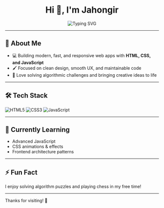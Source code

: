 <!-- Modern Stylish README for Jahongir (HTML/CSS/JS only) -->

<h1 align="center">Hi 👋, I'm Jahongir</h1>

<div align="center">
  <img src="https://readme-typing-svg.demolab.com?font=Fira+Code&size=24&duration=2000&pause=500&color=3BADFF&center=true&vCenter=true&width=400&lines=HTML+%7C+CSS+%7C+JavaScript+Developer;Clean+Code+%7C+Modern+UIs;Always+Learning+%7C+Always+Building" alt="Typing SVG" />
</div>

---

## 🚀 About Me

- 💻 Building modern, fast, and responsive web apps with **HTML, CSS, and JavaScript**
- 🖌️ Focused on clean design, smooth UX, and maintainable code
- 🔧 Love solving algorithmic challenges and bringing creative ideas to life

---

## 🛠 Tech Stack

<div>
  <img src="https://img.shields.io/badge/HTML5-E34F26?logo=html5&logoColor=white&style=flat" alt="HTML5" />
  <img src="https://img.shields.io/badge/CSS3-1572B6?logo=css3&logoColor=white&style=flat" alt="CSS3" />
  <img src="https://img.shields.io/badge/JavaScript-F7DF1E?logo=javascript&logoColor=black&style=flat" alt="JavaScript" />
</div>

---

## 🌱 Currently Learning

- Advanced JavaScript
- CSS animations & effects
- Frontend architecture patterns

---

## ⚡️ Fun Fact

I enjoy solving algorithm puzzles and playing chess in my free time!

---

Thanks for visiting! 🚀
